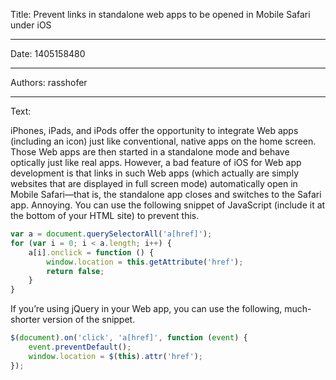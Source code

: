 Title: Prevent links in standalone web apps to be opened in Mobile Safari under iOS

-----

Date: 1405158480

-----

Authors: rasshofer

-----

Text:

iPhones, iPads, and iPods offer the opportunity to integrate Web apps (including an icon) just like conventional, native apps on the home screen. Those Web apps are then started in a standalone mode and behave optically just like real apps. However, a bad feature of iOS for Web app development is that links in such Web apps (which actually are simply websites that are displayed in full screen mode) automatically open in Mobile Safari—that is, the standalone app closes and switches to the Safari app. Annoying. You can use the following snippet of JavaScript (include it at the bottom of your HTML site) to prevent this.

```javascript
var a = document.querySelectorAll('a[href]');
for (var i = 0; i < a.length; i++) {
    a[i].onclick = function () {
        window.location = this.getAttribute('href');
        return false;
    }
}
```

If you’re using jQuery in your Web app, you can use the following, much-shorter version of the snippet.

```javascript
$(document).on('click', 'a[href]', function (event) {
    event.preventDefault();
    window.location = $(this).attr('href');
});
```
